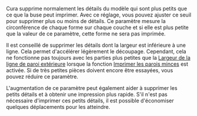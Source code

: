 Cura supprime normalement les détails du modèle qui sont plus petits que ce que la buse peut imprimer. Avec ce réglage, vous pouvez ajuster ce seuil pour supprimer plus ou moins de détails. Ce paramètre mesure la circonférence de chaque forme sur chaque couche et si elle est plus petite que la valeur de ce paramètre, cette forme ne sera pas imprimée.

Il est conseillé de supprimer les détails dont la largeur est inférieure à une ligne. Cela permet d'accélérer légèrement le découpage. Cependant, cela ne fonctionne pas toujours avec les parties plus petites que la [Largeur de la ligne de paroi extérieure](../resolution/wall_line_width_0.md) lorsque la fonction [Imprimer les parois minces](../shell/fill_outline_gaps.md) est activée. Si de très petites pièces doivent encore être essayées, vous pouvez réduire ce paramètre.

L'augmentation de ce paramètre peut également aider à supprimer les petits détails et à obtenir une impression plus rapide. S'il n'est pas nécessaire d'imprimer ces petits détails, il est possible d'économiser quelques déplacements pour les atteindre.
